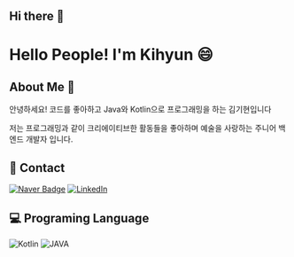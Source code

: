 ## Hi there 👋

<!--
**BE-AlexKim/BE-AlexKim** is a ✨ _special_ ✨ repository because its `README.md` (this file) appears on your GitHub profile.

Here are some ideas to get you started:

- 🔭 I’m currently working on ...
- 🌱 I’m currently learning ...
- 👯 I’m looking to collaborate on ...
- 🤔 I’m looking for help with ...
- 💬 Ask me about ...
- 📫 How to reach me: ...
- 😄 Pronouns: ...
-  Fun fact: ...
-->

# Hello People! I'm Kihyun 😄

## About Me 🌱

안녕하세요! 코드를 좋아하고 Java와 Kotlin으로 
프로그래밍을 하는 김기현입니다 

저는 프로그래밍과 같이 크리에이티브한 활동들을 좋아하며
예술을 사랑하는 주니어 백엔드 개발자 입니다.

## 💬 Contact 
[![Naver Badge](https://img.shields.io/badge/-joy585@naver.com-86f438?style=flat-square&logo=Naver&logoColor=white&link=mailto:joy585@naver.com)](mailto:joy585@naver.com)
[![LinkedIn](https://img.shields.io/badge/-링크드인%20KI%20HYUN%20KIM-c14438?style=flat-square&logo=LinkedIn&logoColor=white)](https://www.linkedin.com/in/%EA%B9%80-%EA%B8%B0%ED%98%84-476651351/)

## 💻 Programing Language 
<img alt="Kotlin" src="https://img.shields.io/badge/Kotlin%20-%2314354C.svg?&style=for-the-badge&logo=kotlin&logoColor=white"/> <img alt="JAVA" src="https://img.shields.io/badge/Java%20-%2314354C.svg?&style=for-the-badge&logoColor=white"/>

